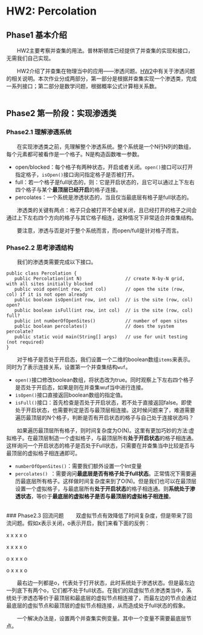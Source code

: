 # HW2: Percolation

## Phase1 基本介绍
&emsp;&emsp;HW2主要考察并查集的用法。普林斯顿库已经提供了并查集的实现和接口，无需我们自己实现。

&emsp;&emsp;HW2介绍了并查集在物理当中的应用——渗透问题。[HW2](https://sp18.datastructur.es/materials/hw/hw2/hw2)中有关于渗透问题的相关说明。本次作业分成两部分，第一部分是根据并查集实现一个渗透类，完成一系列接口；第二部分是数学问题，根据概率公式计算相关系数。
<br>
<br>
## Phase2 第一阶段：实现渗透类
### Phase2.1 理解渗透系统
&emsp;&emsp;在实现渗透类之前，先理解整个渗透系统。整个系统是一个N行N列的数组，每个元素都可被看作是一个格子。N是构造函数唯一参数。

- open/blocked：每个格子有两种状态，开启或者关闭。`open()`接口可以打开指定格子，`isOpen()`接口询问指定格子是否被打开。
- full：若一个格子是full状态的，则：它是开启状态的，且它可以通过上下左右四个格子与某个**最顶层已经开启**的格子连接。
- percolates：一个系统是渗透状态的，当且仅当最底层有格子是full状态的。

&emsp;&emsp;渗透类的关键有两点：格子只会被打开不会被关闭，且已经打开的格子之间会通过上下左右四个方向的格子与其它格子相连，这种情况下非常适合并查集结构。

&emsp;&emsp;要注意，渗透与否是对于整个系统而言，而open/full是针对格子而言。
<br>
### Phase2.2 思考渗透结构
&emsp;&emsp;我们的渗透类需要完成以下接口。

	public class Percolation {
	   public Percolation(int N)                // create N-by-N grid, with all sites initially blocked
	   public void open(int row, int col)       // open the site (row, col) if it is not open already
	   public boolean isOpen(int row, int col)  // is the site (row, col) open?
	   public boolean isFull(int row, int col)  // is the site (row, col) full?
	   public int numberOfOpenSites()           // number of open sites
	   public boolean percolates()              // does the system percolate?
	   public static void main(String[] args)   // use for unit testing (not required)
	}

&emsp;&emsp;对于格子是否处于开启态，我们设置一个二维的boolean数组`items`来表示。同时为了表示连接关系，设置第一个并查集结构`wuf`。

- `open()`接口修改boolean数组，将状态改为true。同时观察上下左右四个格子是否处于开启态，如果是则在并查集wuf当中进行连接。
- `isOpen()`接口直接返回boolean数组的指定值。
- `isFull()`接口：首先检查是否处于开启状态，若不处于直接返回false。即使处于开启状态，也需要判定是否与最顶层相连接。这时候问题来了，难道需要遍历最顶层的N个格子，判断是否有开启状态的格子与自己处于连接状态吗？

&emsp;&emsp;如果遍历最顶层所有格子，则时间复杂度为O(N)。这里有更加巧妙的方法:虚拟格子。在最顶层制造一个虚拟格子，与最顶层所有**处于开启状态**的格子相连通。这样询问一个开启状态的格子是否处于Full状态，只需要在并查集当中比较是否与最顶层的虚拟格子相连通即可。

- `numberOfOpenSites()`：需要我们额外设置一个Int变量
- `percolates() `：需要询问**最底层是否有格子处于full状态**。正常情况下需要遍历最底层所有格子。这样做时间复杂度来到了O(N)。但是我们也可以在最顶层设置一个虚拟格子，与最底层所有**处于开启状态**的格子相连通。则**系统处于渗透状态**，等价于**最底层的虚拟格子是否与最顶层的虚拟格子相连接**。
<br>
### Phase2.3 回流问题
&emsp;&emsp;双虚拟节点有效降低了时间复杂度，但是带来了回流问题。假如x表示关闭，o表示开启，我们来看下面的反例：

x x x x o

x x x x o

o x x x o

o x x x o

&emsp;&emsp;最右边一列都是o，代表处于打开状态，此时系统处于渗透状态。但是最左边一列底下有两个o，它们都不处于full状态。在我们的双虚拟节点渗透类当中，系统处于渗透态等价于最顶层和最底层的虚拟节点相连接了，而最左边的节点会通过最底层的虚拟节点和最顶层的虚拟节点相连接，从而造成处于full状态的假象。

&emsp;&emsp;一个解决办法是，设置两个并查集实例变量。其中一个变量不需要最底层节点。
